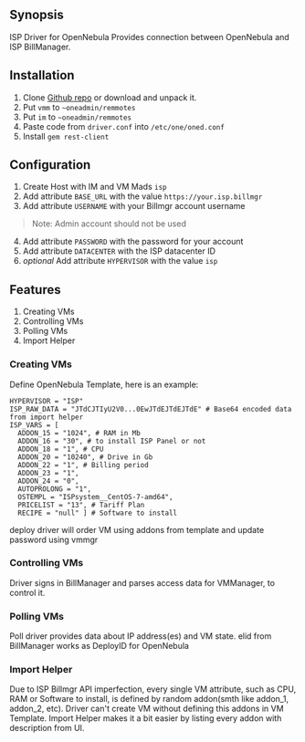 ## Synopsis
ISP Driver for OpenNebula Provides connection between OpenNebula and ISP BillManager.

## Installation
1. Clone [Github repo]() or download and unpack it.
2. Put `vmm` to `~oneadmin/remmotes`
3. Put `im` to `~oneadmin/remmotes`
4. Paste code from `driver.conf` into `/etc/one/oned.conf`
5. Install `gem rest-client`

## Configuration
1. Create Host with IM and VM Mads `isp`
2. Add attribute `BASE_URL` with the value `https://your.isp.billmgr`
3. Add attribute `USERNAME` with your Billmgr account username
> Note: Admin account should not be used
4. Add attribute `PASSWORD` with the password for your account
5. Add attribute `DATACENTER` with the ISP datacenter ID
6. _optional_ Add attribute `HYPERVISOR` with the value `isp`

## Features
1. Creating VMs
2. Controlling VMs
3. Polling VMs
4. Import Helper

### Creating VMs
Define OpenNebula Template, here is an example:
```
HYPERVISOR = "ISP"
ISP_RAW_DATA = "JTdCJTIyU2V0...0EwJTdEJTdEJTdE" # Base64 encoded data from import helper
ISP_VARS = [
  ADDON_15 = "1024", # RAM in Mb
  ADDON_16 = "30", # to install ISP Panel or not
  ADDON_18 = "1", # CPU
  ADDON_20 = "10240", # Drive in Gb
  ADDON_22 = "1", # Billing period
  ADDON_23 = "1", 
  ADDON_24 = "0",
  AUTOPROLONG = "1",
  OSTEMPL = "ISPsystem__CentOS-7-amd64",
  PRICELIST = "13", # Tariff Plan
  RECIPE = "null" ] # Software to install
```

deploy driver will order VM using addons from template and update password using vmmgr

### Controlling VMs
Driver signs in BillManager and parses access data for VMManager, to control it.

### Polling VMs
Poll driver provides data about IP address(es) and VM state. elid from BillManager works as DeployID for OpenNebula

### Import Helper
Due to ISP Billmgr API imperfection, every single VM attribute, such as CPU, RAM or Software to install, is defined by random addon(smth like addon_1, addon_2, etc). Driver can't create VM without defining this addons in VM Template. Import Helper makes it a bit easier by listing every addon with description from UI.